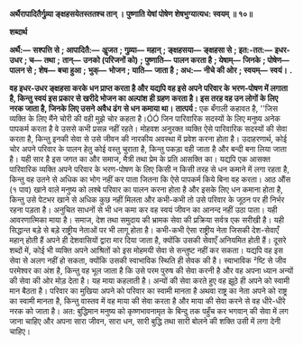 **अर्थैरापादितैर्गुव्र्या ङ्क्षहसयेतस्ततश्च तान् ।** **पुष्णाति येषां पोषेण शेषभुग्यात्यध: स्वयम् ॥ १०॥** 

**शब्दार्थ** 

**अर्थै:—** **सश्पत्ति से** **; आपादितै:—** **अॢजत** **; गुव्र्या—** **महान्** **; ङ्क्षहसया—** **ङ्क्षहसा से** **; इत:-तत:—** **इधर-उधर** **; च—** **तथा** **;** **तान्—** **उनको (परिजनों को)** **; पुष्णाति—** **पालन करता है** **; येषाम्—** **जिनके** **; पोषेण—** **पालन से** **; शेष—** **बचा हुआ** **;** **भुक्—** **भोजन** **; याति—** **जाता है** **; अध:—** **नीचे की ओर** **; स्वयम्—** **स्वयं।** **.** 

**वह इधर-उधर ङ्क्षहसा करके धन प्राप्त करता है और यद्यपि वह इसे अपने परिवार के** **भरण-पोषण में लगाता है, किन्तु स्वयं इस प्रकार से खरीदे भोजन का अल्पांश ही ग्रहण** **करता है। इस तरह वह उन लोगों के लिए नरक जाता है, जिनके लिए उसने अवैध ढंग** **से धन कमाया था।** **तात्पर्य :** एक बँगाली कहावत है, ''जिस व्यक्ति के लिए मैंने चोरी की वही मुझे चोर कहता है।ÓÓ जिन पारिवारिक सदस्यों के लिए मनुष्य अनेक पापकर्म करता है वे उससे कभी प्रसन्न नहीं रहते। मोहवश अनुरक्त व्यक्ति ऐसे पारिवारिक सदस्यों की सेवा करता है, किन्तु इनकी सेवा से उसे जीवन की नारकीय अवस्था में प्रवेश करना होता है। उदाहरणार्थ, कोई चोर अपने परिवार के पालन हेतु कोई वस्तु चुराता है, किन्तु पकड़ा वही जाता है और बन्दी बना लिया जाता है। यही सार है इस जगत का और समाज, मैत्री तथा प्रेम के प्रति आसक्ति का। यद्यपि एक आसक्त पारिवारिक व्यक्ति अपने परिवार के भरण-पोषण के लिए किसी न किसी तरह से धन कमाने में लगा रहता है, किन्तु वह उतने से अधिक का भोग नहीं कर पाता जितना कि ऐसे पापकर्म किये बिना वह करता। आठ औंस (१ पाव) खाने वाले मनुष्य को लश्बे परिवार का पालन करना होता है और इसके लिए धन कमाना होता है, किन्तु उसे पेटभर खाने से अधिक कुछ नहीं मिलता और कभी-कभी तो उसे परिवार के जूठन पर ही निर्भर रहना पड़ता है। अनुचित साधनों से भी धन कमा कर वह स्वयं जीवन का आनन्द नहीं उठा पाता। यही आवरणात्मिका माया है। समाज, देश तथा समुदाय की भ्रामक सेवा की प्रक्रिया सर्वत्र एक सरीखी है। यही सिद्धान्त बड़े से बड़े राष्ट्रीय नेताओं पर भी लागू होता है। कभी-कभी ऐसा राष्ट्रीय नेता जिसकी देश-सेवाएँ महान् होती हैं अपने ही देशवासियों द्वारा मार दिया जाता है, क्योंकि उसकी सेवाएँ अनियमित होती हैं। दूसरे शब्दों में, कोई भी व्यक्ति अपने आश्रितों को इस मोहमयी सेवा से सन्तुष्ट नहीं कर सकता। यद्यपि वह इस सेवा से अलग नहीं हो सकता, क्योंकि उसकी स्वाभाविक स्थिति ही सेवक की है। स्वाभाविक ²ष्टि से जीव परमेश्वर का अंश है, किन्तु वह भूल जाता है कि उसे परम पुरुष की सेवा करनी है और वह अपना ध्यान अन्यों की सेवा की ओर मोड़ देता है। यह माया कहलाती है। अन्यों की सेवा करते हुए वह झूठे ही अपने को स्वामी मान बैठता है। परिवार का मुखिया अपने को परिवार का स्वामी मानता है अथवा राष्ट्र का नेता अपने को राष्ट्र का स्वामी मानता है, किन्तु वास्तव में वह माया की सेवा करता है और माया की सेवा करने से वह धीरे-धीरे नरक को जाता है। अत: बुद्धिमान मनुष्य को कृष्णभावनामृत के बिन्दु तक पहुँच कर भगवान् की सेवा में लग जाना चाहिए और अपना सारा जीवन, सारा धन, सारी बुद्धि तथा सारी बोलने की शक्ति उसी में लगा देनी चाहिए।  